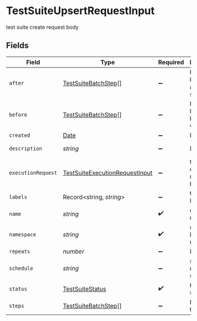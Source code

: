 # TestSuiteUpsertRequestInput

test suite create request body


## Fields

| Field                                                                                         | Type                                                                                          | Required                                                                                      | Description                                                                                   | Example                                                                                       |
| --------------------------------------------------------------------------------------------- | --------------------------------------------------------------------------------------------- | --------------------------------------------------------------------------------------------- | --------------------------------------------------------------------------------------------- | --------------------------------------------------------------------------------------------- |
| `after`                                                                                       | [TestSuiteBatchStep](../../models/shared/testsuitebatchstep.md)[]                             | :heavy_minus_sign:                                                                            | Run these batch steps after whole suite                                                       |                                                                                               |
| `before`                                                                                      | [TestSuiteBatchStep](../../models/shared/testsuitebatchstep.md)[]                             | :heavy_minus_sign:                                                                            | Run these batch steps before whole suite                                                      |                                                                                               |
| `created`                                                                                     | [Date](https://developer.mozilla.org/en-US/docs/Web/JavaScript/Reference/Global_Objects/Date) | :heavy_minus_sign:                                                                            | N/A                                                                                           |                                                                                               |
| `description`                                                                                 | *string*                                                                                      | :heavy_minus_sign:                                                                            | N/A                                                                                           | collection of tests                                                                           |
| `executionRequest`                                                                            | [TestSuiteExecutionRequestInput](../../models/shared/testsuiteexecutionrequestinput.md)       | :heavy_minus_sign:                                                                            | test suite execution request body                                                             |                                                                                               |
| `labels`                                                                                      | Record<string, *string*>                                                                      | :heavy_minus_sign:                                                                            | test suite labels                                                                             |                                                                                               |
| `name`                                                                                        | *string*                                                                                      | :heavy_check_mark:                                                                            | object name                                                                                   | name                                                                                          |
| `namespace`                                                                                   | *string*                                                                                      | :heavy_check_mark:                                                                            | object kubernetes namespace                                                                   | testkube                                                                                      |
| `repeats`                                                                                     | *number*                                                                                      | :heavy_minus_sign:                                                                            | N/A                                                                                           | 1                                                                                             |
| `schedule`                                                                                    | *string*                                                                                      | :heavy_minus_sign:                                                                            | schedule to run test suite                                                                    | * * * * *                                                                                     |
| `status`                                                                                      | [TestSuiteStatus](../../models/shared/testsuitestatus.md)                                     | :heavy_check_mark:                                                                            | test suite status                                                                             |                                                                                               |
| `steps`                                                                                       | [TestSuiteBatchStep](../../models/shared/testsuitebatchstep.md)[]                             | :heavy_minus_sign:                                                                            | Batch steps to run                                                                            |                                                                                               |